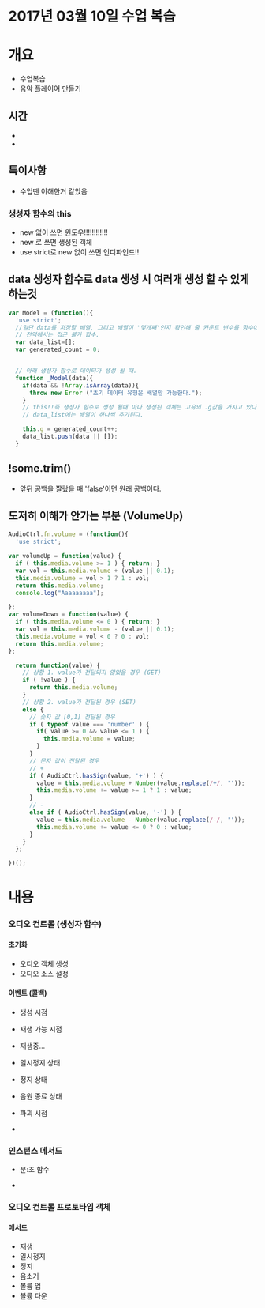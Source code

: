 # 2017년 03월 10일 수업 복습
# 개요
- 수업복습
- 음악 플레이어 만들기

## 시간
-
-
## 특이사항
- 수업땐 이해한거 같았음
### 생성자 함수의 this
- new 없이 쓰면 윈도우!!!!!!!!!!!!
- new 로 쓰면 생성된 객체
- use strict로 new 없이 쓰면 언디파인드!!
## data 생성자 함수로 data 생성 시 여러개 생성 할 수 있게 하는것
```javascript
var Model = (function(){
  'use strict';
  //일단 data를 저장할 배열, 그리고 배열이 '몇개째'인지 확인해 줄 카운트 변수를 함수에 선언함으로서 이 두 변수는 모두가 공유한다.
  // 전역에서는 접근 불가 합수.
  var data_list=[];
  var generated_count = 0;


  // 아래 생성자 함수로 데이터가 생성 될 때.
  function _Model(data){
    if(data && !Array.isArray(data)){
      throw new Error ("초기 데이터 유형은 배열만 가능한다.");
    }
    // this!!즉 생성자 함수로 생성 될때 마다 생성된 객체는 고유의 .g값을 가지고 있다. 우앙......시리얼 넘버 같은걸 준다.
    // data_list에는 배열이 하나씩 추가된다.

    this.g = generated_count++;
    data_list.push(data || []);
  }
  ```
  ## !some.trim()
  - 앞뒤 공백을 짤랐을 때 'false'이면 원래 공백이다.

  ## 도저히 이해가 안가는 부분 (VolumeUp)
  ```javascript
  AudioCtrl.fn.volume = (function(){
    'use strict';

  var volumeUp = function(value) {
    if ( this.media.volume >= 1 ) { return; }
    var vol = this.media.volume + (value || 0.1);
    this.media.volume = vol > 1 ? 1 : vol;
    return this.media.volume;
    console.log("Aaaaaaaaa");

  };
  var volumeDown = function(value) {
    if ( this.media.volume <= 0 ) { return; }
    var vol = this.media.volume - (value || 0.1);
    this.media.volume = vol < 0 ? 0 : vol;
    return this.media.volume;
  };

    return function(value) {
      // 상황 1. value가 전달되지 않았을 경우 (GET)
      if ( !value ) {
        return this.media.volume;
      }
      // 상황 2. value가 전달된 경우 (SET)
      else {
        // 숫자 값 [0,1] 전달된 경우
        if ( typeof value === 'number' ) {
          if( value >= 0 && value <= 1 ) {
            this.media.volume = value;
          }
        }
        // 문자 값이 전달된 경우
        // +
        if ( AudioCtrl.hasSign(value, '+') ) {
          value = this.media.volume + Number(value.replace(/+/, ''));
          this.media.volume += value >= 1 ? 1 : value;
        }
        // -
        else if ( AudioCtrl.hasSign(value, '-') ) {
          value = this.media.volume - Number(value.replace(/-/, ''));
          this.media.volume += value <= 0 ? 0 : value;
        }
      }
    };

  })();
  ```


# 내용
### 오디오 컨트롤 (생성자 함수)

#### 초기화
- 오디오 객체 생성
- 오디오 소스 설정

#### 이벤트 (콜백)

- 생성 시점
- 재생 가능 시점
- 재생중...
- 일시정지 상태
- 정지 상태
- 음원 종료 상태
- 파괴 시점

-

### 인스턴스 메서드

- 분:초 함수

-

### 오디오 컨트롤 프로토타입 객체

#### 메서드

- 재생
- 일시정지
- 정지
- 음소거
- 볼륨 업
- 볼륨 다운
